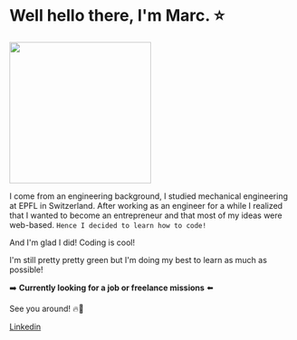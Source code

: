 # Well hello there, I'm Marc. ⭐️
<img src="https://media.giphy.com/media/loSQ6ueH5uC8CQsYXp/giphy.gif" width="250" height="250"/>

I come from an engineering background, I studied mechanical engineering at EPFL in Switzerland.
After working as an engineer for a while I realized that I wanted to become an entrepreneur and that most of my ideas were web-based. 
`Hence I decided to learn how to code!`

And I'm glad I did! Coding is cool!

I'm still pretty pretty green but I'm doing my best to learn as much as possible!


➡️ **Currently looking for a job or freelance missions** ⬅️


See you around! 🔥🚀

[Linkedin](https://www.linkedin.com/)
